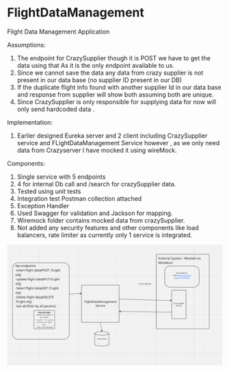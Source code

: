 # FlightDataManagement
Flight Data Management Application

Assumptions:
1. The endpoint for CrazySupplier though it is POST we have to get the data using that
As it is the only endpoint available to us.
2. Since we cannot save the data any data from crazy supplier is not present in our data base (no supplier ID present in our DB)
3. If the duplicate flight info found with another supplier Id in our data base and response from supplier will show both assuming both are unique.
4. Since CrazySupplier is only responsible for supplying data for now will only send hardcoded data .

Implementation:
1. Earlier designed Eureka server and 2 client including CrazySupplier service and FLightDataManagement Service
however , as we only need data from Crazyserver I have mocked it using wireMock.

Components:
1. Single service with 5 endpoints
2. 4 for internal Db call and /search for crazySupplier data.
3. Tested using unit tests
4. Integration test Postman collection attached
5. Exception Handler
6. Used Swagger for validation and Jackson for mapping.
7. Wiremock folder contains mocked data from crazySupplier.
8. Not added any security features and other components like load balancers, rate limiter as currently only 1 service is integrated.


![img_2.png](img_2.png)
